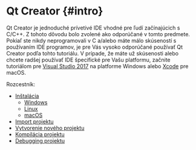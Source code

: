 # Qt Creator {#intro}

Qt Creator je jednoduché prívetivé IDE vhodné pre ľudí začínajúcich s C/C++. Z tohoto dôvodu bolo zvolené ako odporúčané v tomto predmete. Pokiaľ ste nikdy neprogramovali v C a/alebo máte málo skúseností s používaním IDE programov, je pre Vás vysoko odporúčané používať Qt Creator podľa tohto tutoriálu. V prípade, že máte už skúsenosti alebo chcete radšej používať IDE špecifické pre Vašu platformu, začnite tutoriálom pre [Visual Studio 2017](../visual-studio-2015/index.md) na platforme Windows alebo [Xcode](../xcode/index.md) pre macOS.

Rozcestník:

* [Inštalácia](../qt-creator/installation.md)
  * [Windows](../qt-creator/installation-windows.md)
  * [Linux](../qt-creator/installation-linux.md)
  * [macOS](../qt-creator/installation-macosx.md)
* [Import projektu](../qt-creator/import.md)
* [Vytvorenie nového projektu](../qt-creator/create.md)
* [Kompilácia projektu](../qt-creator/compilation.md)
* [Debugging projektu](../qt-creator/debug.md)



